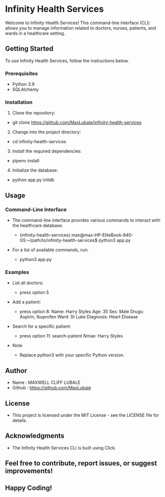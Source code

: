# Infinity Health Services

Welcome to Infinity Health Services! This command-line interface (CLI) allows you to manage information related to doctors, nurses, patients, and wards in a healthcare setting.

## Getting Started

To use Infinity Health Services, follow the instructions below.

### Prerequisites

- Python 3.9
- SQLAlchemy

### Installation

1. Clone the repository:
  - git clone https://github.com/MaxLubale/infinity-health-services

2. Change into the project directory:
  - cd infinity-health-services

3. Install the required dependencies:
  - pipenv install

4. Initialize the database:
  - python app.py initdb


## Usage
### Command-Line Interface

* The command-line interface provides various commands to interact with the healthcare database.

    - (infinity-health-services) max@max-HP-EliteBook-840-G5:~/path/to/infinity-health-services$ python3 app.py

* For a list of available commands, run:

    - python3 app.py 

### Examples
 * List all doctors:

    - press option 5
 * Add a patient:

   - press option 8: Name: Harry Styles    Age: 35   Sex: Male   Drugs: Aspirin, Ibuprofen  Ward: St Luke   Diagnosis: Heart Disease

 * Search for a specific patient:

   - press option 11: search-patient Nmae: Harry Styles
   
 * Note
   - Replace python3 with your specific Python version.

## Author
  - Name : MAXWELL CLIFF LUBALE
  - Github : https://github.com/MaxLubale

## License
 - This project is licensed under the MIT License - see the LICENSE file for details.

## Acknowledgments
  - The Infinity Health Services CLI is built using Click.

## Feel free to contribute, report issues, or suggest improvements!

## Happy Coding!